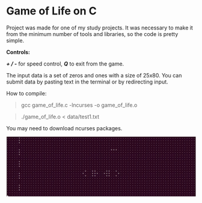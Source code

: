 # Game of Life on C
Project was made for one of my study projects. It was necessary to make it from the minimum number of tools and libraries, so the code is pretty simple.

**Controls:**

***+ / -*** for speed control, ***Q*** to exit from the game.

The input data is a set of zeros and ones with a size of 25x80. You can submit data by pasting text in the terminal or by redirecting input.

      
  How to compile:
      
  > gcc game_of_life.c -lncurses -o game_of_life.o
      
  > ./game_of_life.o < data/test1.txt
      
  You may need to download ncurses packages.
  
  ![giphy gif](https://github.com/IvanTvardovsky/game_of_life_on_C/blob/main/pics/readme.gif)
